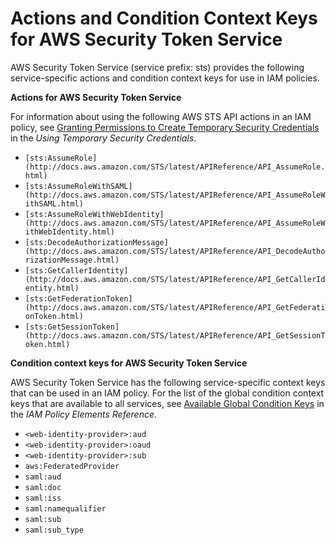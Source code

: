 # Actions and Condition Context Keys for AWS Security Token Service<a name="list_sts"></a>

AWS Security Token Service \(service prefix: sts\) provides the following service\-specific actions and condition context keys for use in IAM policies\.

**Actions for AWS Security Token Service**

For information about using the following AWS STS API actions in an IAM policy, see [Granting Permissions to Create Temporary Security Credentials](http://docs.aws.amazon.com/STS/latest/UsingSTS/STSPermission.html) in the *Using Temporary Security Credentials*\.
+ `[sts:AssumeRole](http://docs.aws.amazon.com/STS/latest/APIReference/API_AssumeRole.html)`
+ `[sts:AssumeRoleWithSAML](http://docs.aws.amazon.com/STS/latest/APIReference/API_AssumeRoleWithSAML.html)`
+ `[sts:AssumeRoleWithWebIdentity](http://docs.aws.amazon.com/STS/latest/APIReference/API_AssumeRoleWithWebIdentity.html)`
+ `[sts:DecodeAuthorizationMessage](http://docs.aws.amazon.com/STS/latest/APIReference/API_DecodeAuthorizationMessage.html)`
+ `[sts:GetCallerIdentity](http://docs.aws.amazon.com/STS/latest/APIReference/API_GetCallerIdentity.html)`
+ `[sts:GetFederationToken](http://docs.aws.amazon.com/STS/latest/APIReference/API_GetFederationToken.html)`
+ `[sts:GetSessionToken](http://docs.aws.amazon.com/STS/latest/APIReference/API_GetSessionToken.html)`

**Condition context keys for AWS Security Token Service**

AWS Security Token Service has the following service\-specific context keys that can be used in an IAM policy\. For the list of the global condition context keys that are available to all services, see [Available Global Condition Keys](reference_policies_condition-keys.md#AvailableKeys) in the *IAM Policy Elements Reference*\.
+ `<web-identity-provider>:aud`
+ `<web-identity-provider>:oaud`
+ `<web-identity-provider>:sub`
+ `aws:FederatedProvider`
+ `saml:aud`
+ `saml:doc`
+ `saml:iss`
+ `saml:namequalifier`
+ `saml:sub`
+ `saml:sub_type`